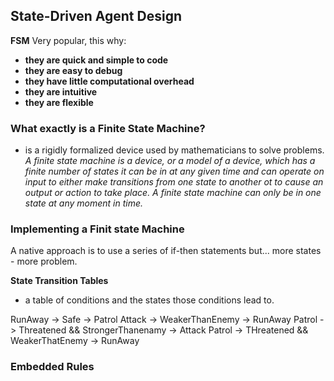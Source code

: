 ## State-Driven Agent Design
**FSM**
Very popular, this why:
- **they are quick and simple to code**
- **they are easy to debug**
- **they have little computational overhead**
- **they are intuitive**
- **they are flexible**

### What exactly is a Finite State Machine?
- is a rigidly formalized device used by mathematicians to solve problems.
_A finite state machine is a device, or a model of a device, which has a finite number of states it can be in at any given time and can operate on input to either make transitions from one state to another ot to cause an output or action to take place. A finite state machine can only be in one state at any moment in time._

### Implementing a Finit state Machine
A native approach is to use a series of if-then statements but...
more states - more problem.

**State Transition Tables**
- a table of conditions and the states those conditions lead to.

RunAway -> Safe                             -> Patrol
Attack  -> WeakerThanEnemy                  -> RunAway
Patrol  -> Threatened && StrongerThanenamy  -> Attack
Patrol  -> THreatened && WeakerThatEnemy    -> RunAway

### Embedded Rules
